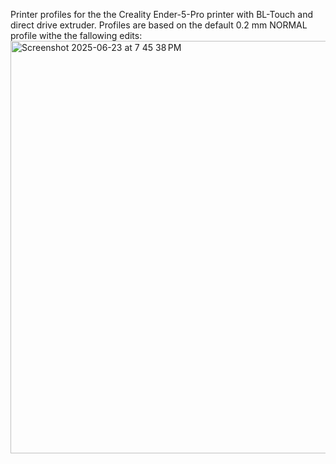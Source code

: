 Printer profiles for the the Creality Ender-5-Pro printer with BL-Touch and direct drive extruder. Profiles are based on the default 0.2 mm NORMAL profile withe the fallowing edits: 
<img width="660" alt="Screenshot 2025-06-23 at 7 45 38 PM" src="https://github.com/user-attachments/assets/9ee41c47-a368-4d2b-b35d-865fdb5e24b8" />
